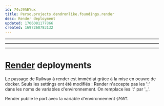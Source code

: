 ```yaml
---
id: 74vJ9AEYux
title: Perso.projects.dendronlike.foundings.render
desc: Render deployment
updated: 1706081177866
created: 1697268783132
---
```


---

---

---
# [Render](http://Reynders.com) deployments

Le passage de Railway à render est immédiat grâce à la mise en oeuvre de docker.
Seuls les settings ont été modifiés : Render n'accepte pas les ':' dans les noms de variables d'environnement. On remplace les ':' par '_'.

Render publie le port avec la variable  d'environnement `$PORT`.
